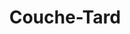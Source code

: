 ---
title: "Couche-Tard"
url: /victoriaville/couche-tard-rue-notre-dame-ouest/
shop: convenience
---